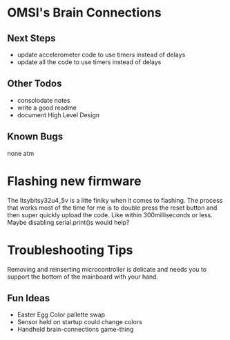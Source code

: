 # OMSI's Brain Connections

## Next Steps
* update accelerometer code to use timers instead of delays
* update all the code to use timers instead of delays

## Other Todos
* consolodate notes
* write a good readme
* document High Level Design

## Known Bugs
none atm

# Flashing new firmware
The Itsybitsy32u4_5v is a litte finiky when it comes to flashing. The process that works most of the time for me is to double press the reset button
and then super quickly upload the code. Like within 300milliseconds or less. Maybe disabling serial.print()s would help? 

# Troubleshooting Tips
Removing and reinserting microcontroller is delicate and needs you to support the bottom of the mainboard with your hand.

## Fun Ideas
* Easter Egg Color pallette swap
* Sensor held on startup could change colors
* Handheld brain-connections game-thing